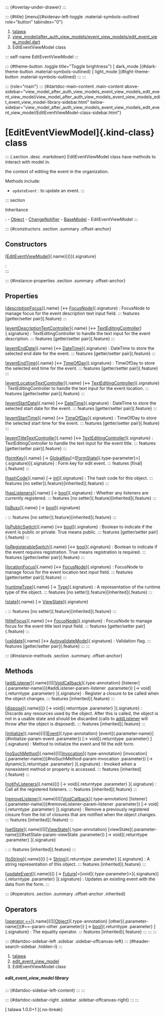 ::: {#overlay-under-drawer}
:::

::: {#title}
[menu]{#sidenav-left-toggle .material-symbols-outlined role="button"
tabindex="0"}

1.  [talawa](../index.html)
2.  [view_model/after_auth_view_models/event_view_models/edit_event_view_model.dart](../view_model_after_auth_view_models_event_view_models_edit_event_view_model/)
3.  EditEventViewModel class

::: self-name
EditEventViewModel
:::

::: {#theme-button .toggle title="Toggle brightness"}
[ dark_mode ]{#dark-theme-button .material-symbols-outlined} [
light_mode ]{#light-theme-button .material-symbols-outlined}
:::
:::

::: {role="main"}
::: {#dartdoc-main-content .main-content above-sidebar="view_model_after_auth_view_models_event_view_models_edit_event_view_model/view_model_after_auth_view_models_event_view_models_edit_event_view_model-library-sidebar.html" below-sidebar="view_model_after_auth_view_models_event_view_models_edit_event_view_model/EditEventViewModel-class-sidebar.html"}
<div>

# [EditEventViewModel]{.kind-class} class

</div>

::: {.section .desc .markdown}
EditEventViewModel class have methods to interact with model in.

the context of editing the event in the organization.

Methods include:

-   `updateEvent` : to update an event.
:::

::: section

Inheritance

:   -   [Object](https://api.flutter.dev/flutter/dart-core/Object-class.html)
    -   [ChangeNotifier](https://api.flutter.dev/flutter/foundation/ChangeNotifier-class.html)
    -   [BaseModel](../view_model_base_view_model/BaseModel-class.html)
    -   EditEventViewModel
:::

::: {#constructors .section .summary .offset-anchor}
## Constructors

[[EditEventViewModel](../view_model_after_auth_view_models_event_view_models_edit_event_view_model/EditEventViewModel/EditEventViewModel.html)]{.name}[()]{.signature}

:   
:::

::: {#instance-properties .section .summary .offset-anchor}
## Properties

[[descriptionFocus](../view_model_after_auth_view_models_event_view_models_edit_event_view_model/EditEventViewModel/descriptionFocus.html)]{.name} [↔ [FocusNode](https://api.flutter.dev/flutter/widgets/FocusNode-class.html)]{.signature}
:   FocusNode to manage focus for the event description text input
    field.
    ::: features
    [getter/setter pair]{.feature}
    :::

[[eventDescriptionTextController](../view_model_after_auth_view_models_event_view_models_edit_event_view_model/EditEventViewModel/eventDescriptionTextController.html)]{.name} [↔ [TextEditingController](https://api.flutter.dev/flutter/widgets/TextEditingController-class.html)]{.signature}
:   TextEditingController to handle the text input for the event
    description.
    ::: features
    [getter/setter pair]{.feature}
    :::

[[eventEndDate](../view_model_after_auth_view_models_event_view_models_edit_event_view_model/EditEventViewModel/eventEndDate.html)]{.name} [↔ [DateTime](https://api.flutter.dev/flutter/dart-core/DateTime-class.html)]{.signature}
:   DateTime to store the selected end date for the event.
    ::: features
    [getter/setter pair]{.feature}
    :::

[[eventEndTime](../view_model_after_auth_view_models_event_view_models_edit_event_view_model/EditEventViewModel/eventEndTime.html)]{.name} [↔ [TimeOfDay](https://api.flutter.dev/flutter/material/TimeOfDay-class.html)]{.signature}
:   TimeOfDay to store the selected end time for the event.
    ::: features
    [getter/setter pair]{.feature}
    :::

[[eventLocationTextController](../view_model_after_auth_view_models_event_view_models_edit_event_view_model/EditEventViewModel/eventLocationTextController.html)]{.name} [↔ [TextEditingController](https://api.flutter.dev/flutter/widgets/TextEditingController-class.html)]{.signature}
:   TextEditingController to handle the text input for the event
    location.
    ::: features
    [getter/setter pair]{.feature}
    :::

[[eventStartDate](../view_model_after_auth_view_models_event_view_models_edit_event_view_model/EditEventViewModel/eventStartDate.html)]{.name} [↔ [DateTime](https://api.flutter.dev/flutter/dart-core/DateTime-class.html)]{.signature}
:   DateTime to store the selected start date for the event.
    ::: features
    [getter/setter pair]{.feature}
    :::

[[eventStartTime](../view_model_after_auth_view_models_event_view_models_edit_event_view_model/EditEventViewModel/eventStartTime.html)]{.name} [↔ [TimeOfDay](https://api.flutter.dev/flutter/material/TimeOfDay-class.html)]{.signature}
:   TimeOfDay to store the selected start time for the event.
    ::: features
    [getter/setter pair]{.feature}
    :::

[[eventTitleTextController](../view_model_after_auth_view_models_event_view_models_edit_event_view_model/EditEventViewModel/eventTitleTextController.html)]{.name} [↔ [TextEditingController](https://api.flutter.dev/flutter/widgets/TextEditingController-class.html)]{.signature}
:   TextEditingController to handle the text input for the event title.
    ::: features
    [getter/setter pair]{.feature}
    :::

[[formKey](../view_model_after_auth_view_models_event_view_models_edit_event_view_model/EditEventViewModel/formKey.html)]{.name} [→ [GlobalKey](https://api.flutter.dev/flutter/widgets/GlobalKey-class.html)[\<[[FormState](https://api.flutter.dev/flutter/widgets/FormState-class.html)]{.type-parameter}\>]{.signature}]{.signature}
:   Form key for edit event.
    ::: features
    [final]{.feature}
    :::

[[hashCode](https://api.flutter.dev/flutter/dart-core/Object/hashCode.html)]{.name} [→ [int](https://api.flutter.dev/flutter/dart-core/int-class.html)]{.signature}
:   The hash code for this object.
    ::: features
    [no setter]{.feature}[inherited]{.feature}
    :::

[[hasListeners](https://api.flutter.dev/flutter/foundation/ChangeNotifier/hasListeners.html)]{.name} [→ [bool](https://api.flutter.dev/flutter/dart-core/bool-class.html)]{.signature}
:   Whether any listeners are currently registered.
    ::: features
    [no setter]{.feature}[inherited]{.feature}
    :::

[[isBusy](../view_model_base_view_model/BaseModel/isBusy.html)]{.name} [→ [bool](https://api.flutter.dev/flutter/dart-core/bool-class.html)]{.signature}

:   ::: features
    [no setter]{.feature}[inherited]{.feature}
    :::

[[isPublicSwitch](../view_model_after_auth_view_models_event_view_models_edit_event_view_model/EditEventViewModel/isPublicSwitch.html)]{.name} [↔ [bool](https://api.flutter.dev/flutter/dart-core/bool-class.html)]{.signature}
:   Boolean to indicate if the event is public or private. True means
    public.
    ::: features
    [getter/setter pair]{.feature}
    :::

[[isRegisterableSwitch](../view_model_after_auth_view_models_event_view_models_edit_event_view_model/EditEventViewModel/isRegisterableSwitch.html)]{.name} [↔ [bool](https://api.flutter.dev/flutter/dart-core/bool-class.html)]{.signature}
:   Boolean to indicate if the event requires registration. True means
    registration is required.
    ::: features
    [getter/setter pair]{.feature}
    :::

[[locationFocus](../view_model_after_auth_view_models_event_view_models_edit_event_view_model/EditEventViewModel/locationFocus.html)]{.name} [↔ [FocusNode](https://api.flutter.dev/flutter/widgets/FocusNode-class.html)]{.signature}
:   FocusNode to manage focus for the event location text input field.
    ::: features
    [getter/setter pair]{.feature}
    :::

[[runtimeType](https://api.flutter.dev/flutter/dart-core/Object/runtimeType.html)]{.name} [→ [Type](https://api.flutter.dev/flutter/dart-core/Type-class.html)]{.signature}
:   A representation of the runtime type of the object.
    ::: features
    [no setter]{.feature}[inherited]{.feature}
    :::

[[state](../view_model_base_view_model/BaseModel/state.html)]{.name} [→ [ViewState](../enums_enums/ViewState.html)]{.signature}

:   ::: features
    [no setter]{.feature}[inherited]{.feature}
    :::

[[titleFocus](../view_model_after_auth_view_models_event_view_models_edit_event_view_model/EditEventViewModel/titleFocus.html)]{.name} [↔ [FocusNode](https://api.flutter.dev/flutter/widgets/FocusNode-class.html)]{.signature}
:   FocusNode to manage focus for the event title text input field.
    ::: features
    [getter/setter pair]{.feature}
    :::

[[validate](../view_model_after_auth_view_models_event_view_models_edit_event_view_model/EditEventViewModel/validate.html)]{.name} [↔ [AutovalidateMode](https://api.flutter.dev/flutter/widgets/AutovalidateMode.html)]{.signature}
:   Validation flag.
    ::: features
    [getter/setter pair]{.feature}
    :::
:::

::: {#instance-methods .section .summary .offset-anchor}
## Methods

[[addListener](https://api.flutter.dev/flutter/foundation/ChangeNotifier/addListener.html)]{.name}[([[[VoidCallback](https://api.flutter.dev/flutter/dart-ui/VoidCallback.html)]{.type-annotation} [listener]{.parameter-name}]{#addListener-param-listener .parameter}) [→ void]{.returntype .parameter} ]{.signature}
:   Register a closure to be called when the object changes.
    ::: features
    [inherited]{.feature}
    :::

[[dispose](https://api.flutter.dev/flutter/foundation/ChangeNotifier/dispose.html)]{.name}[() [→ void]{.returntype .parameter} ]{.signature}
:   Discards any resources used by the object. After this is called, the
    object is not in a usable state and should be discarded (calls to
    [addListener](https://api.flutter.dev/flutter/foundation/ChangeNotifier/addListener.html)
    will throw after the object is disposed).
    ::: features
    [inherited]{.feature}
    :::

[[initialize](../view_model_after_auth_view_models_event_view_models_edit_event_view_model/EditEventViewModel/initialize.html)]{.name}[([[[Event](../models_events_event_model/Event-class.html)]{.type-annotation} [event]{.parameter-name}]{#initialize-param-event .parameter}) [→ void]{.returntype .parameter} ]{.signature}
:   Method to initialize the event and fill the edit form.

[[noSuchMethod](https://api.flutter.dev/flutter/dart-core/Object/noSuchMethod.html)]{.name}[([[[Invocation](https://api.flutter.dev/flutter/dart-core/Invocation-class.html)]{.type-annotation} [invocation]{.parameter-name}]{#noSuchMethod-param-invocation .parameter}) [→ dynamic]{.returntype .parameter} ]{.signature}
:   Invoked when a nonexistent method or property is accessed.
    ::: features
    [inherited]{.feature}
    :::

[[notifyListeners](https://api.flutter.dev/flutter/foundation/ChangeNotifier/notifyListeners.html)]{.name}[() [→ void]{.returntype .parameter} ]{.signature}
:   Call all the registered listeners.
    ::: features
    [inherited]{.feature}
    :::

[[removeListener](https://api.flutter.dev/flutter/foundation/ChangeNotifier/removeListener.html)]{.name}[([[[VoidCallback](https://api.flutter.dev/flutter/dart-ui/VoidCallback.html)]{.type-annotation} [listener]{.parameter-name}]{#removeListener-param-listener .parameter}) [→ void]{.returntype .parameter} ]{.signature}
:   Remove a previously registered closure from the list of closures
    that are notified when the object changes.
    ::: features
    [inherited]{.feature}
    :::

[[setState](../view_model_base_view_model/BaseModel/setState.html)]{.name}[([[[ViewState](../enums_enums/ViewState.html)]{.type-annotation} [viewState]{.parameter-name}]{#setState-param-viewState .parameter}) [→ void]{.returntype .parameter} ]{.signature}

:   ::: features
    [inherited]{.feature}
    :::

[[toString](https://api.flutter.dev/flutter/dart-core/Object/toString.html)]{.name}[() [→ [String](https://api.flutter.dev/flutter/dart-core/String-class.html)]{.returntype .parameter} ]{.signature}
:   A string representation of this object.
    ::: features
    [inherited]{.feature}
    :::

[[updateEvent](../view_model_after_auth_view_models_event_view_models_edit_event_view_model/EditEventViewModel/updateEvent.html)]{.name}[() [→ [Future](https://api.flutter.dev/flutter/dart-core/Future-class.html)[\<[void]{.type-parameter}\>]{.signature}]{.returntype .parameter} ]{.signature}
:   Updates an existing event with the data from the form.
:::

::: {#operators .section .summary .offset-anchor .inherited}
## Operators

[[operator ==](https://api.flutter.dev/flutter/dart-core/Object/operator_equals.html)]{.name}[([[[Object](https://api.flutter.dev/flutter/dart-core/Object-class.html)]{.type-annotation} [other]{.parameter-name}]{#==-param-other .parameter}) [→ [bool](https://api.flutter.dev/flutter/dart-core/bool-class.html)]{.returntype .parameter} ]{.signature}
:   The equality operator.
    ::: features
    [inherited]{.feature}
    :::
:::
:::

::: {#dartdoc-sidebar-left .sidebar .sidebar-offcanvas-left}
::: {#header-search-sidebar .hidden-l}
:::

1.  [talawa](../index.html)
2.  [edit_event_view_model](../view_model_after_auth_view_models_event_view_models_edit_event_view_model/)
3.  EditEventViewModel class

##### edit_event_view_model library

::: {#dartdoc-sidebar-left-content}
:::
:::

::: {#dartdoc-sidebar-right .sidebar .sidebar-offcanvas-right}
:::
:::

[ talawa 1.0.0+1 ]{.no-break}
